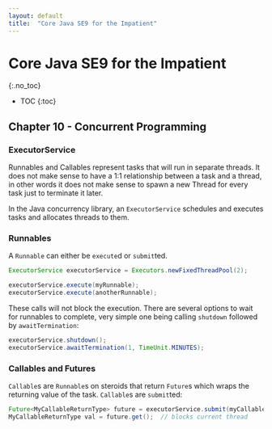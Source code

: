 ```yaml
---
layout: default
title:  "Core Java SE9 for the Impatient"
---
```


# Core Java SE9 for the Impatient
{:.no_toc}

* TOC
{:toc}

## Chapter 10 - Concurrent Programming

### ExecutorService
Runnables and Callables represent tasks that will run in separate threads. It does not make sense to have a 1:1 relationship between a task and a thread, in other words it does not make sense to spawn a new Thread for every task just to terminate it later. 

In the Java concurrency library, an `ExecutorService` schedules and executes tasks and allocates threads to them. 

### Runnables
A `Runnable` can either be `execute`d or `submit`ted. 

```java
ExecutorService executorService = Executors.newFixedThreadPool(2);

executorService.execute(myRunnable);
executorService.execute(anotherRunnable);
```

These calls will not block the execution. There are several options to wait for runnables to complete, very simple one being calling `shutdown` followed by `awaitTermination`:

```java
executorService.shutdown();
executorService.awaitTermination(1, TimeUnit.MINUTES);
```

### Callables and Futures
`Callable`s are `Runnable`s on steroids that return `Future`s which wraps the returning value of the task. `Callable`s are `submit`ted:

```java
Future<MyCallableReturnType> future = executorService.submit(myCallable);
MyCallableReturnType val = future.get();  // blocks current thread
```
